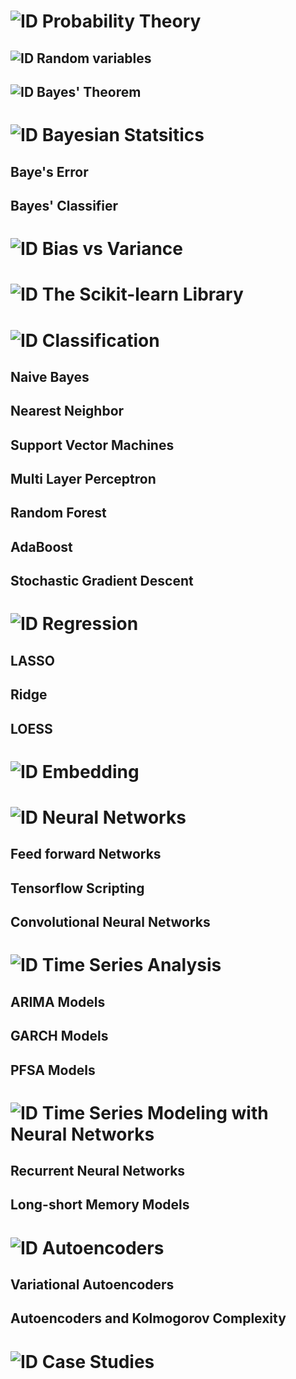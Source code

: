 # ![ID](https://img.shields.io/badge/1--red) Probability Theory

## ![ID](https://img.shields.io/badge/a--yellow) Random variables

## ![ID](https://img.shields.io/badge/b--yellow) Bayes' Theorem



# ![ID](https://img.shields.io/badge/2--red) Bayesian Statsitics

## Baye's Error

## Bayes' Classifier

# ![ID](https://img.shields.io/badge/3--red) Bias vs Variance

# ![ID](https://img.shields.io/badge/4--red) The Scikit-learn Library

# ![ID](https://img.shields.io/badge/5--red) Classification 

## Naive Bayes

## Nearest Neighbor

## Support Vector Machines

## Multi Layer Perceptron

## Random Forest

## AdaBoost

## Stochastic Gradient Descent


# ![ID](https://img.shields.io/badge/6--red) Regression

## LASSO

## Ridge

## LOESS

# ![ID](https://img.shields.io/badge/7--red) Embedding


# ![ID](https://img.shields.io/badge/8--red) Neural Networks

## Feed forward Networks

## Tensorflow Scripting

## Convolutional Neural Networks

# ![ID](https://img.shields.io/badge/9--red) Time Series Analysis

## ARIMA Models

## GARCH Models

## PFSA Models


# ![ID](https://img.shields.io/badge/10--red) Time Series Modeling with Neural Networks

## Recurrent Neural Networks

## Long-short Memory Models


# ![ID](https://img.shields.io/badge/11--red) Autoencoders

## Variational Autoencoders

## Autoencoders and Kolmogorov Complexity


# ![ID](https://img.shields.io/badge/12--red) Case Studies